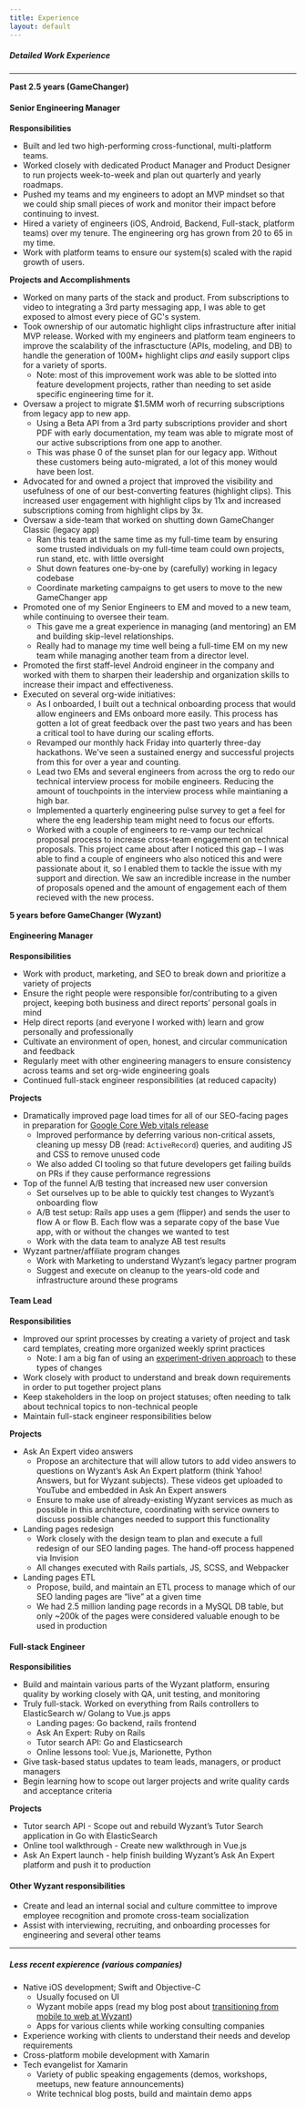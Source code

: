 ```yaml
---
title: Experience
layout: default
---
```


##### Detailed Work Experience

---

**Past 2.5 years (GameChanger)**
#### Senior Engineering Manager

**Responsibilities**

* Built and led two high-performing cross-functional, multi-platform teams.
* Worked closely with dedicated Product Manager and Product Designer to run projects week-to-week and plan out quarterly and yearly roadmaps.
* Pushed my teams and my engineers to adopt an MVP mindset so that we could ship small pieces of work and monitor their impact before continuing to invest.
* Hired a variety of engineers (iOS, Android, Backend, Full-stack, platform teams) over my tenure. The engineering org has grown from 20 to 65 in my time.
* Work with platform teams to ensure our system(s) scaled with the rapid growth of users.

**Projects and Accomplishments**

* Worked on many parts of the stack and product. From subscriptions to video to integrating a 3rd party messaging app, I was able to get exposed to almost every piece of GC's system.
* Took ownership of our automatic highlight clips infrastructure after initial MVP release. Worked with my engineers and platform team engineers to improve the scalability of the infrasctucture (APIs, modeling, and DB) to handle the generation of 100M+ highlight clips _and_ easily support clips for a variety of sports.
  * Note: most of this improvement work was able to be slotted into feature development projects, rather than needing to set aside specific engineering time for it.
* Oversaw a project to migrate $1.5MM worh of recurring subscriptions from legacy app to new app.
    * Using a Beta API from a 3rd party subscriptions provider and short PDF with early documentation, my team was able to migrate most of our active subscriptions from one app to another.
    * This was phase 0 of the sunset plan for our legacy app. Without these customers being auto-migrated, a lot of this money would have been lost.
* Advocated for and owned a project that improved the visibility and usefulness of one of our best-converting features (highlight clips). This increased user engagement with highlight clips by 11x and increased subscriptions coming from highlight clips by 3x.
* Oversaw a side-team that worked on shutting down GameChanger Classic (legacy app)
  * Ran this team at the same time as my full-time team by ensuring some trusted individuals on my full-time team could own projects, run stand, etc. with little oversight
  * Shut down features one-by-one by (carefully) working in legacy codebase
  * Coordinate marketing campaigns to get users to move to the new GameChanger app
* Promoted one of my Senior Engineers to EM and moved to a new team, while continuing to oversee their team.
    * This gave me a great experience in managing (and mentoring) an EM and building skip-level relationships.
    * Really had to manage my time well being a full-time EM on my new team while managing another team from a director level.
* Promoted the first staff-level Android engineer in the company and worked with them to sharpen their leadership and organization skills to increase their impact and effectiveness.
* Executed on several org-wide initiatives:
    * As I onboarded, I built out a technical onboarding process that would allow engineers and EMs onboard more easily. This process has gotten a lot of great feedback over the past two years and has been a critical tool to have during our scaling efforts.
    * Revamped our monthly hack Friday into quarterly three-day hackathons. We've seen a sustained energy and successful projects from this for over a year and counting.
    * Lead two EMs and several engineers from across the org to redo our technical interview process for mobile engineers. Reducing the amount of touchpoints in the interview process while maintianing a high bar.
    * Implemented a quarterly engineering pulse survey to get a feel for where the eng leadership team might need to focus our efforts.
    * Worked with a couple of engineers to re-vamp our technical proposal process to increase cross-team engagement on technical proposals. This project came about after I noticed this gap – I was able to find a couple of engineers who also noticed this and were passionate about it, so I enabled them to tackle the issue with my support and direction. We saw an incredible increase in the number of proposals opened and the amount of engagement each of them recieved with the new process.
  
**5 years before GameChanger (Wyzant)**
#### Engineering Manager

**Responsibilities**

* Work with product, marketing, and SEO to break down and prioritize a variety of projects
* Ensure the right people were responsible for/contributing to a given project, keeping both business and direct reports’ personal goals in mind
* Help direct reports (and everyone I worked with) learn and grow personally and professionally
* Cultivate an environment of open, honest, and circular communication and feedback
* Regularly meet with other engineering managers to ensure consistency across teams and set org-wide engineering goals
* Continued full-stack engineer responsibilities (at reduced capacity)

**Projects**

* Dramatically improved page load times for all of our SEO-facing pages in preparation for [Google Core Web vitals release](https://developers.google.com/search/blog/2020/11/timing-for-page-experience)
    * Improved performance by deferring various non-critical assets, cleaning up messy DB (read: `ActiveRecord`) queries, and auditing JS and CSS to remove unused code
    * We also added CI tooling so that future developers get failing builds on PRs if they cause performance regressions
* Top of the funnel A/B testing that increased new user conversion
    * Set ourselves up to be able to quickly test changes to Wyzant’s onboarding flow
    * A/B test setup: Rails app uses a gem (flipper) and sends the user to flow A or flow B. Each flow was a separate copy of the base Vue app, with or without the changes we wanted to test
    * Work with the data team to analyze AB test results
* Wyzant partner/affiliate program changes
    * Work with Marketing to understand Wyzant’s legacy partner program
    * Suggest and execute on cleanup to the years-old code and infrastructure around these programs

#### Team Lead

**Responsibilities**

* Improved our sprint processes by creating a variety of project and task card templates, creating more organized weekly sprint practices
    * Note: I am a big fan of using an [experiment-driven approach](https://leaddev.com/agile-other-ways-working/leading-your-engineering-team-experiments-not-processes) to these types of changes
* Work closely with product to understand and break down requirements in order to put together project plans
* Keep stakeholders in the loop on project statuses; often needing to talk about technical topics to non-technical people
* Maintain full-stack engineer responsibilities below

**Projects**
* Ask An Expert video answers
    * Propose an architecture that will allow tutors to add video answers to questions on Wyzant’s Ask An Expert platform (think Yahoo! Answers, but for Wyzant subjects). These videos get uploaded to YouTube and embedded in Ask An Expert answers
    * Ensure to make use of already-existing Wyzant services as much as possible in this architecture, coordinating with service owners to discuss possible changes needed to support this functionality
* Landing pages redesign
    * Work closely with the design team to plan and execute a full redesign of our SEO landing pages. The hand-off process happened via Invision
    * All changes executed with Rails partials, JS, SCSS, and Webpacker
* Landing pages ETL
    * Propose, build, and maintain an ETL process to manage which of our SEO landing pages are “live” at a given time
    * We had 2.5 million landing page records in a MySQL DB table, but only ~200k of the pages were considered valuable enough to be used in production

#### Full-stack Engineer

**Responsibilities**
* Build and maintain various parts of the Wyzant platform, ensuring quality by working closely with QA, unit testing, and monitoring
* Truly full-stack. Worked on everything from Rails controllers to ElasticSearch w/ Golang to Vue.js apps
    * Landing pages: Go backend, rails frontend
    * Ask An Expert: Ruby on Rails
    * Tutor search API: Go and Elasticsearch
    * Online lessons tool: Vue.js, Marionette, Python
* Give task-based status updates to team leads, managers, or product managers
* Begin learning how to scope out larger projects and write quality cards and acceptance criteria

**Projects**
* Tutor search API - Scope out and rebuild Wyzant’s Tutor Search application in Go with ElasticSearch
* Online tool walkthrough - Create new walkthrough in Vue.js
* Ask An Expert launch - help finish building Wyzant’s Ask An Expert platform and push it to production

#### Other Wyzant responsibilities

* Create and lead an internal social and culture committee to improve employee recognition and promote cross-team socialization
* Assist with interviewing, recruiting, and onboarding processes for engineering and several other teams


---

##### Less recent expierence (various companies)

* Native iOS development; Swift and Objective-C
    * Usually focused on UI
    * Wyzant mobile apps (read my blog post about [transitioning from mobile to web at Wyzant](https://medium.com/wyzant-tech/from-mobile-to-web-a-story-about-changing-teams-at-wyzant-c8c2af231cf4))
    * Apps for various clients while working consulting companies
* Experience working with clients to understand their needs and develop requirements
* Cross-platform mobile development with Xamarin
* Tech evangelist for Xamarin
    * Variety of public speaking engagements (demos, workshops, meetups, new feature announcements)
    * Write technical blog posts, build and maintain demo apps

